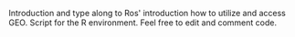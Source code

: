 Introduction and type along to Ros' introduction how to utilize and access GEO.
Script for the R environment.
Feel free to edit and comment code.
